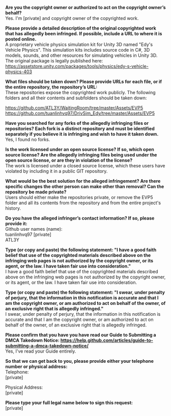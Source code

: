 **Are you the copyright owner or authorized to act on the copyright owner’s behalf?**   
Yes. I'm [private] and copyright owner of the copyrighted work.   
   
**Please provide a detailed description of the original copyrighted work that has allegedly been infringed. If possible, include a URL to where it is posted online.**   
A proprietary vehicle physics simulation kit for Unity 3D named "Edy's Vehicle Physics". This simulation kits includes source code in C#, 3D models, sounds, and other resources for simulating vehicles in Unity 3D. The original package is legally published here:   
https://assetstore.unity.com/packages/tools/physics/edy-s-vehicle-physics-403   
   
**What files should be taken down? Please provide URLs for each file, or if the entire repository, the repository’s URL:**   
These repositories expose the copyrighted work publicly. The following folders and all their contents and subfolders should be taken down:   
   
https://github.com/ATL3Y/WaitingRoom/tree/master/Assets/EVP5   
https://github.com/tuanlinhvq97/DrivSim_Edy/tree/master/Assets/EVP5   
   
**Have you searched for any forks of the allegedly infringing files or repositories? Each fork is a distinct repository and must be identified separately if you believe it is infringing and wish to have it taken down.**   
Yes, I found no forks.   
   
**Is the work licensed under an open source license? If so, which open source license? Are the allegedly infringing files being used under the open source license, or are they in violation of the license?**   
The work is licensed under a closed source license, which these users have violated by including it in a public GIT repository.   
   
**What would be the best solution for the alleged infringement? Are there specific changes the other person can make other than removal? Can the repository be made private?**   
Users should either make the repositories private, or remove the EVP5 folder and all its contents from the repository and from the entire project's history.   
   
**Do you have the alleged infringer’s contact information? If so, please provide it:**   
Github user names (name):   
tuanlinhvq97 [private]  
ATL3Y   
   
**Type (or copy and paste) the following statement: "I have a good faith belief that use of the copyrighted materials described above on the infringing web pages is not authorized by the copyright owner, or its agent, or the law. I have taken fair use into consideration."**   
I have a good faith belief that use of the copyrighted materials described above on the infringing web pages is not authorized by the copyright owner, or its agent, or the law. I have taken fair use into consideration.   
   
**Type (or copy and paste) the following statement: "I swear, under penalty of perjury, that the information in this notification is accurate and that I am the copyright owner, or am authorized to act on behalf of the owner, of an exclusive right that is allegedly infringed."**   
I swear, under penalty of perjury, that the information in this notification is accurate and that I am the copyright owner, or am authorized to act on behalf of the owner, of an exclusive right that is allegedly infringed.   
   
**Please confirm that you have you have read our Guide to Submitting a DMCA Takedown Notice: https://help.github.com/articles/guide-to-submitting-a-dmca-takedown-notice/**   
Yes, I've read your Guide entirely.   
   
**So that we can get back to you, please provide either your telephone number or physical address:**   
Telephone:   
[private]  
   
Physical Address:   
[private]  
   
**Please type your full legal name below to sign this request:**   
[private]  
